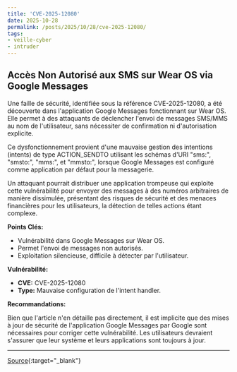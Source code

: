 ```yaml
---
title: 'CVE-2025-12080'
date: 2025-10-28
permalink: /posts/2025/10/28/cve-2025-12080/
tags:
- veille-cyber
- intruder
---
```

## Accès Non Autorisé aux SMS sur Wear OS via Google Messages

Une faille de sécurité, identifiée sous la référence CVE-2025-12080, a été découverte dans l'application Google Messages fonctionnant sur Wear OS. Elle permet à des attaquants de déclencher l'envoi de messages SMS/MMS au nom de l'utilisateur, sans nécessiter de confirmation ni d'autorisation explicite.

Ce dysfonctionnement provient d'une mauvaise gestion des intentions (intents) de type ACTION_SENDTO utilisant les schémas d'URI "sms:", "smsto:", "mms:", et "mmsto:", lorsque Google Messages est configuré comme application par défaut pour la messagerie.

Un attaquant pourrait distribuer une application trompeuse qui exploite cette vulnérabilité pour envoyer des messages à des numéros arbitraires de manière dissimulée, présentant des risques de sécurité et des menaces financières pour les utilisateurs, la détection de telles actions étant complexe.

**Points Clés:**

*   Vulnérabilité dans Google Messages sur Wear OS.
*   Permet l'envoi de messages non autorisés.
*   Exploitation silencieuse, difficile à détecter par l'utilisateur.

**Vulnérabilité:**

*   **CVE:** CVE-2025-12080
*   **Type:** Mauvaise configuration de l'intent handler.

**Recommandations:**

Bien que l'article n'en détaille pas directement, il est implicite que des mises à jour de sécurité de l'application Google Messages par Google sont nécessaires pour corriger cette vulnérabilité. Les utilisateurs devraient s'assurer que leur système et leurs applications sont toujours à jour.

---
[Source](https://cvemon.intruder.io/cves/CVE-2025-12080){:target="_blank"}
